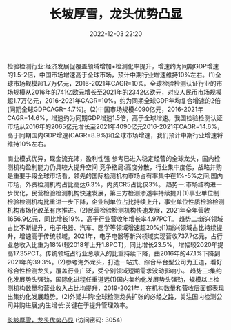 ﻿---
title: 长坡厚雪，龙头优势凸显
date: 2022-12-03 22:20
tags:
- 检验检测行业
updated: 1970-01-01 08:00:00
---

检验检测行业:经济发展促覆盖领域增加+检测化率提升，增速约为同期GDP增速的1.5-2倍，中国市场增速高于全球市场，预计中期行业增速维持10%左右。(1)全球市场规模超1.7万亿元，2016-2021年CAGR=10%。全球检验检测认证行业的市场规模从2016年的741亿欧元增长至2021年的2342亿欧元，对应人民币市场规模超1.7万亿元，2016-2021年CAGR=10%，约为同期全球GDP年均复合增速的2倍(同期全球GDPCAGR=4.7%)。(2)中国市场规模4090亿元，2016-2021年CAGR=14.6%，增速约为同期GDP增速1.5倍，高于全球增速。我国检验检测认证市场从2016年的2065亿元增长至2021年4090亿元2016-2021年CAGR=14.6%，高于同期国内GDP增速(CAGR=8.9%)和全球市场增速，我们预计中期行业增速将维持10%左右。
<!-- more -->
商业模式优异，现金流充沛，盈利性强
参考已进入稳定经营的全球龙头，国内检测机构盈利能力仍具较大提升空间
竞争格局:高度分散，行业集中度低，战略并购是重要手段全球市场看，领先的国际检测机构市场占有率集中在1%-5%之间;国内市场，外资检测机构占比高达6.3%，内资CR5占比仅3%。
趋势一:市场结构进一步优化，民营检验检测机构快速发展，第三方检测渗透率持续提升(1)事业单位制检验检测机构比重进一步下降，企业制单位占比持续上升，事业单位性质检验检测机构市场化改革有序推进。(2)民营检验检测机构快速发展，2021年全年营收1656.9亿元，同比增长19%，高于行业营收年增长率4.97PCT。
趋势二:新兴领域占比不断提升，电子电器、汽车、医学等领域增速超20%;(1)新兴领域占比持续提升，增速高于传统领域。2021年，电子电器等新兴领域实现营收737.7亿元，占行业总收入比重为18%(较2018年上升1.8PCT)，同比增长23.5%，增幅较2020年提高17.35PCT。传统领域占行业总收入的比重持续下降，由2016年的47.1%下降到2021年的39.3%。(2)参考海外龙头，打造一站式、综合平台型公司为王道，看好综合性检测龙头，覆盖行业广泛，受个别领域短期需求波动影响小。
趋势三:集约化发展势头强劲，国际化进程任重道远(1)国内集约化发展势头强劲，规模以上检测机构数量和营业收入占比均提升，2019-2021年，在机构数量和营收层面都表现出集约化发展趋势。(2)外延并购:全球检测龙头扩张的必经之路，关注国内检测公司并购进展;内生增长:关键在于提升管理效率。

[长坡厚雪，龙头优势凸显](https://url12.ctfile.com/f/3948612-739735069-a9a272?p=3054)
(访问密码: 3054)

